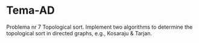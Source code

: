 # Tema-AD
Problema nr 7
Topological sort. Implement two algorithms to determine the topological sort in
directed graphs, e.g., Kosaraju & Tarjan.
